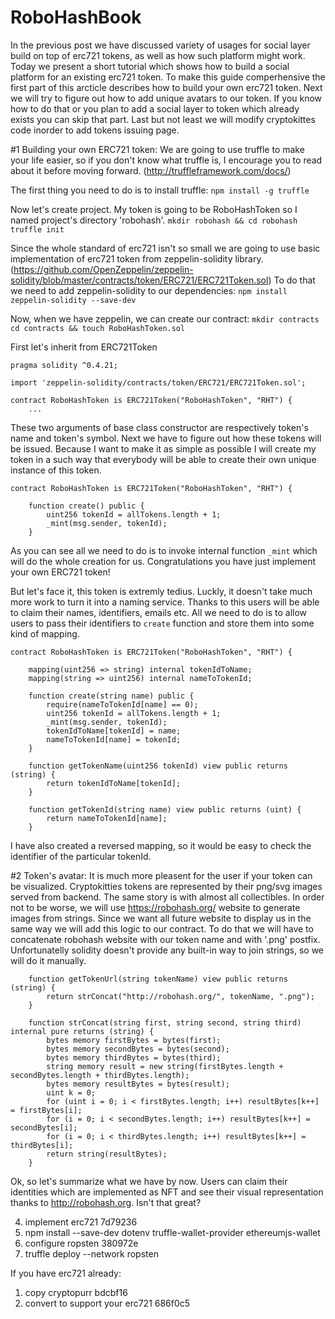 # RoboHashBook

In the previous post we have discussed variety of usages for social layer build on top of erc721 tokens, as well as how such platform might work.
Today we present a short tutorial which shows how to build a social platform for an existing erc721 token.
To make this guide comperhensive the first part of this arcticle describes how to build your own erc721 token.
Next we will try to figure out how to add unique avatars to our token.
If you know how to do that or you plan to add a social layer to token which already exists you can skip that part.
Last but not least we will modify cryptokittes code inorder to add tokens issuing page.

#1 Building your own ERC721 token:
We are going to use truffle to make your life easier, so if you don't know what truffle is, I encourage you to read about it before moving forward. (http://truffleframework.com/docs/)

The first thing you need to do is to install truffle:
`npm install -g truffle`

Now let's create project. My token is going to be RoboHashToken so I named project's directory 'robohash'.
`mkdir robohash && cd robohash`
`truffle init`

Since the whole standard of erc721 isn't so small we are going to use basic implementation of erc721 token from zeppelin-solidity library. (https://github.com/OpenZeppelin/zeppelin-solidity/blob/master/contracts/token/ERC721/ERC721Token.sol) 
To do that we need to add zeppelin-solidity to our dependencies: 
`npm install zeppelin-solidity --save-dev`

Now, when we have zeppelin, we can create our contract:
`mkdir contracts`
`cd contracts && touch RoboHashToken.sol`

First let's inherit from ERC721Token
```
pragma solidity ^0.4.21;

import 'zeppelin-solidity/contracts/token/ERC721/ERC721Token.sol';

contract RoboHashToken is ERC721Token("RoboHashToken", "RHT") {
	...
```

These two arguments of base class constructor are respectively token's name and token's symbol.
Next we have to figure out how these tokens will be issued. Because I want to make it as simple as possible I will create my token in a such way that everybody will be able to create their own unique instance of this token. 

```
contract RoboHashToken is ERC721Token("RoboHashToken", "RHT") {
	
	function create() public {
		uint256 tokenId = allTokens.length + 1;
		_mint(msg.sender, tokenId);
	}

``` 
As you can see all we need to do is to invoke internal function `_mint` which will do the whole creation for us.
Congratulations you have just implement your own ERC721 token!

But let's face it, this token is extremly tedius. 
Luckly, it doesn't take much more work to turn it into a naming service. Thanks to this users will be able to claim their names, identifiers, emails etc.
All we need to do is to allow users to pass their identifiers to `create` function and store them into some kind of mapping.

```
contract RoboHashToken is ERC721Token("RoboHashToken", "RHT") {
	
	mapping(uint256 => string) internal tokenIdToName;
	mapping(string => uint256) internal nameToTokenId;

	function create(string name) public {
		require(nameToTokenId[name] == 0);
		uint256 tokenId = allTokens.length + 1;
		_mint(msg.sender, tokenId);
		tokenIdToName[tokenId] = name;
		nameToTokenId[name] = tokenId;
	}

	function getTokenName(uint256 tokenId) view public returns (string) {
		return tokenIdToName[tokenId];
	}

	function getTokenId(string name) view public returns (uint) {
		return nameToTokenId[name];
	}
``` 
I have also created a reversed mapping, so it would be easy to check the identifier of the particular tokenId.

#2 Token's avatar:
It is much more pleasent for the user if your token can be visualized. Cryptokitties tokens are represented by their png/svg images served from backend. 
The same story is with almost all collectibles. In order not to be worse, we will use https://robohash.org/ website to generate images from strings. Since we want all future website to display us in the same way we will add this logic to our contract. To do that we will have to concatenate robohash website with our token name and with '.png' postfix. Unfortunatelly solidity doesn't provide any built-in way to join strings, so we will do it manually. 

```
	function getTokenUrl(string tokenName) view public returns (string) {
		return strConcat("http://robohash.org/", tokenName, ".png");
	}

	function strConcat(string first, string second, string third) internal pure returns (string) {
	    bytes memory firstBytes = bytes(first);
	    bytes memory secondBytes = bytes(second);
	    bytes memory thirdBytes = bytes(third);
	    string memory result = new string(firstBytes.length + secondBytes.length + thirdBytes.length);
	    bytes memory resultBytes = bytes(result);
	    uint k = 0;
	    for (uint i = 0; i < firstBytes.length; i++) resultBytes[k++] = firstBytes[i];
	    for (i = 0; i < secondBytes.length; i++) resultBytes[k++] = secondBytes[i];
	    for (i = 0; i < thirdBytes.length; i++) resultBytes[k++] = thirdBytes[i];
	    return string(resultBytes);
	}
``` 

Ok, so let's summarize what we have by now. Users can claim their identities which are implemented as NFT and see their visual representation thanks to http://robohash.org. Isn't that great?

4. implement erc721 7d79236
5. npm install --save-dev dotenv truffle-wallet-provider ethereumjs-wallet
6. configure ropsten 380972e
7. truffle deploy --network ropsten

If you have erc721 already:
1. copy cryptopurr bdcbf16
2. convert to support your erc721 686f0c5
